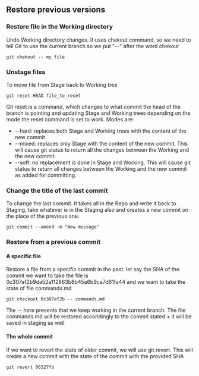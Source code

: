## Restore previous versions

### Restore file in the Working directory

Undo Working directory changes. It uses chekout command, so we need to tell Git to use the current branch so we put "--" after the word chekout

    git chekout -- my_file

### Unstage files

To move file from Stage back to Working tree

    git reset HEAD file_to_reset


Git reset is a command, which changes to what commit the head of the branch is pointing and updating Stage and Working trees depending on the mode the reset command is set to work. Modes are:
- --hard: replaces both Stage and Working trees with the content of the new commit
- --mixed: replaces only Stage with the content of the new commit. This will cause git status to return all the changes between the Working and the new commit.
- --soft: no replacement is done in Stage and Working. This will cause git status to return all changes between the Working and the new commit as added for committing.

### Change the title of the last commit

To change the last commit. It takes all in the Repo and write it back to Staging, take whatever is in the Staging also and creates a new commit on the place of the previous one.

    git commit --amend -m "New message"

### Restore from a previous commit

#### A specific file

Restore a file from a specific commit in the past. let say the SHA of the commit we want to take the file is 0c307af2b9da52a112863b8b45a6b9ca7d61fa44 and we want to take the state of file commands.md

    git checkout 0c307af2b -- commands.md

The -- here presents that we keep working in the current branch. The file commands.md will be restored accoridingly to the commit stated + it will be saved in staging as well

#### The whole commit

If we want to revert the state of older commit, we will use git revert. This will create a new commit with the state of the commit with the provided SHA

    git revert 06327fb